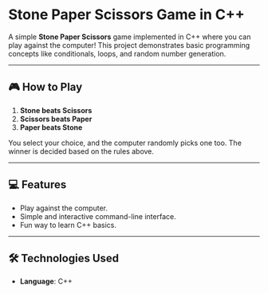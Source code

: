 # Stone Paper Scissors Game in C++

A simple **Stone Paper Scissors** game implemented in C++ where you can play against the computer! This project demonstrates basic programming concepts like conditionals, loops, and random number generation.

---

## 🎮 How to Play

1. **Stone beats Scissors**
2. **Scissors beats Paper**
3. **Paper beats Stone**

You select your choice, and the computer randomly picks one too. The winner is decided based on the rules above.

---

## 💻 Features

- Play against the computer.
- Simple and interactive command-line interface.
- Fun way to learn C++ basics.

---

## 🛠️ Technologies Used

- **Language**: C++

